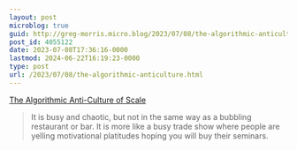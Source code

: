 ```yaml
---
layout: post
microblog: true
guid: http://greg-morris.micro.blog/2023/07/08/the-algorithmic-anticulture.html
post_id: 4055122
date: 2023-07-08T17:36:16-0000
lastmod: 2024-06-22T16:19:23-0000
type: post
url: /2023/07/08/the-algorithmic-anticulture.html
---
```

[The Algorithmic Anti-Culture of Scale](https://pxlnv.com/linklog/anti-culture-of-scale/)

> It is busy and chaotic, but not in the same way as a bubbling restaurant or bar. It is more like a busy trade show where people are yelling motivational platitudes hoping you will buy their seminars.
